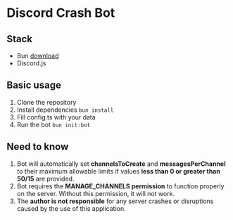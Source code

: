 # Discord Crash Bot
## Stack

- Bun [download](https://bun.sh/)
- Discord.js

## Basic usage

1. Clone the repository
2. Install dependencies `bun install`
3. Fill config.ts with your data
4. Run the bot `bun init:bot`

## Need to know

1. Bot will automatically set **channelsToCreate** and **messagesPerChannel** to their maximum allowable limits if values **less than 0 or greater than 50/15** are provided.
2. Bot requires the **MANAGE_CHANNELS permission** to function properly on the server. Without this permission, it will not work.
3. The **author is not responsible** for any server crashes or disruptions caused by the use of this application.
